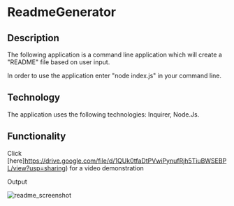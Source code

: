 # ReadmeGenerator

## Description

The following application is a command line application which will create a "README" file based on user input.

In order to use the application enter "node index.js" in your command line.

## Technology

The application uses the following technologies: Inquirer, Node.Js.

## Functionality

Click [here]https://drive.google.com/file/d/1QUk0tfaDtPVwiPynufRjh5TiuBWSEBPL/view?usp=sharing) for a video demonstration

Output

![readme_screenshot](https://user-images.githubusercontent.com/87154134/130311223-41821b12-7c23-40aa-86da-fa7a32956615.PNG)
